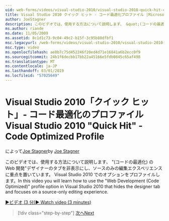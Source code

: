 ```yaml
---
uid: web-forms/videos/visual-studio-2010/visual-studio-2010-quick-hit-code-optimized-profile
title: Visual Studio 2010 クイック ヒット - コード最適化プロファイル |Microsoft Docs
author: JoeStagner
description: このビデオでは、使用する方法について説明します、 &quot;(コードの最適化) の Web 開発&quot;プロファイル デザイナーのタブを非表示にする Visual Studio 2010 でのオプションとしています.
ms.author: riande
ms.date: 11/05/2009
ms.assetid: 8c1d1c73-9c04-49c2-b15f-3c95b80dfbf1
msc.legacyurl: /web-forms/videos/visual-studio-2010/visual-studio-2010-quick-hit-code-optimized-profile
msc.type: video
ms.openlocfilehash: ae8b7c75d452246f20ed4d71e16841a6b2ecc0f9
ms.sourcegitcommit: 24b1f6decbb17bb22a45166e5fdb0845c65af498
ms.translationtype: MT
ms.contentlocale: ja-JP
ms.lasthandoff: 03/01/2019
ms.locfileid: "57025649"
---
```

<a name="visual-studio-2010-quick-hit---code-optimized-profile"></a><span data-ttu-id="d09f9-103">Visual Studio 2010「クイック ヒット」- コード最適化のプロファイル</span><span class="sxs-lookup"><span data-stu-id="d09f9-103">Visual Studio 2010 "Quick Hit" - Code Optimized Profile</span></span>
====================
<span data-ttu-id="d09f9-104">によって[Joe Stagner](https://github.com/JoeStagner)</span><span class="sxs-lookup"><span data-stu-id="d09f9-104">by [Joe Stagner](https://github.com/JoeStagner)</span></span>

<span data-ttu-id="d09f9-105">このビデオでは、使用する方法について説明します、 &quot;(コードの最適化) の Web 開発&quot;デザイナーのタブを非表示にし、ソースのみの編集エクスペリエンスに重点を置いています。 Visual Studio 2010 でのオプションをプロファイルします。</span><span class="sxs-lookup"><span data-stu-id="d09f9-105">In this video you will learn how to use the &quot;Web Development (Code Optimized)&quot; profile option in Visual Studio 2010 that hides the designer tab and focuses on a source-only editing experience.</span></span> 

[<span data-ttu-id="d09f9-106">&#9654;ビデオ (3 分)</span><span class="sxs-lookup"><span data-stu-id="d09f9-106">&#9654; Watch video (3 minutes)</span></span>](https://channel9.msdn.com/Blogs/ASP-NET-Site-Videos/visual-studio-2010-quick-hit-code-optimized-profile)

> [!div class="step-by-step"]
> [<span data-ttu-id="d09f9-107">次へ</span><span class="sxs-lookup"><span data-stu-id="d09f9-107">Next</span></span>](visual-studio-2010-quick-hit-code-search-view-hierarchy.md)
